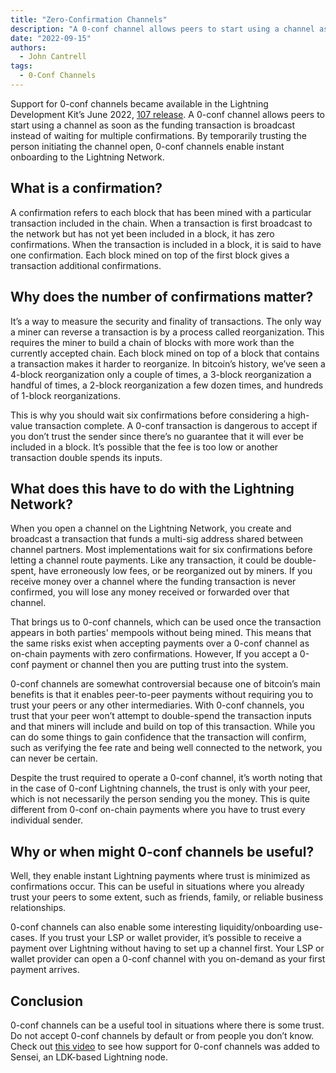 ```yaml
---
title: "Zero-Confirmation Channels"
description: "A 0-conf channel allows peers to start using a channel as soon as the funding transaction is broadcast."
date: "2022-09-15"
authors:
  - John Cantrell
tags:
  - 0-Conf Channels
--- 
```


Support for 0-conf channels became available in the Lightning Development Kit’s June 2022, [107 release](https://github.com/lightningdevkit/rust-lightning/releases/tag/v0.0.107). A 0-conf channel allows peers to start using a channel as soon as the funding transaction is broadcast instead of waiting for multiple confirmations. By temporarily trusting the person initiating the channel open, 0-conf channels enable instant onboarding to the Lightning Network.

## What is a confirmation?

A confirmation refers to each block that has been mined with a particular transaction included in the chain. When a transaction is first broadcast to the network but has not yet been included in a block, it has zero confirmations. When the transaction is included in a block, it is said to have one confirmation. Each block mined on top of the first block gives a transaction additional confirmations.

## Why does the number of confirmations matter?

It’s a way to measure the security and finality of transactions. The only way a miner can reverse a transaction is by a process called reorganization. This requires the miner to build a chain of blocks with more work than the currently accepted chain. Each block mined on top of a block that contains a transaction makes it harder to reorganize. In bitcoin’s history, we’ve seen a 4-block reorganization only a couple of times, a 3-block reorganization a handful of times, a 2-block reorganization a few dozen times, and hundreds of 1-block reorganizations.

This is why you should wait six confirmations before considering a high-value transaction complete. A 0-conf transaction is dangerous to accept if you don’t trust the sender since there’s no guarantee that it will ever be included in a block. It’s possible that the fee is too low or another transaction double spends its inputs.

## What does this have to do with the Lightning Network?

When you open a channel on the Lightning Network, you create and broadcast a transaction that funds a multi-sig address shared between channel partners. Most implementations wait for six confirmations before letting a channel route payments. Like any transaction, it could be double-spent, have erroneously low fees, or be reorganized out by miners. If you receive money over a channel where the funding transaction is never confirmed, you will lose any money received or forwarded over that channel.

That brings us to 0-conf channels, which can be used once the transaction appears in both parties' mempools without being mined. This means that the same risks exist when accepting payments over a 0-conf channel as on-chain payments with zero confirmations. However, If you accept a 0-conf payment or channel then you are putting trust into the system.

0-conf channels are somewhat controversial because one of bitcoin’s main benefits is that it enables peer-to-peer payments without requiring you to trust your peers or any other intermediaries. With 0-conf channels, you trust that your peer won’t attempt to double-spend the transaction inputs and that miners will include and build on top of this transaction. While you can do some things to gain confidence that the transaction will confirm, such as verifying the fee rate and being well connected to the network, you can never be certain.  

Despite the trust required to operate a 0-conf channel, it’s worth noting that in the case of 0-conf Lightning channels, the trust is only with your peer, which is not necessarily the person sending you the money. This is quite different from 0-conf on-chain payments where you have to trust every individual sender.

## Why or when might 0-conf channels be useful?

Well, they enable instant Lightning payments where trust is minimized as confirmations occur. This can be useful in situations where you already trust your peers to some extent, such as friends, family, or reliable business relationships.

0-conf channels can also enable some interesting liquidity/onboarding use-cases. If you trust your LSP or wallet provider, it’s possible to receive a payment over Lightning without having to set up a channel first.  Your LSP or wallet provider can open a 0-conf channel with you on-demand as your first payment arrives.

## Conclusion

0-conf channels can be a useful tool in situations where there is some trust. Do not accept 0-conf channels by default or from people you don’t know. Check out [this video](https://www.youtube.com/watch?v=JjuN6aVv9DI) to see how support for 0-conf channels was added to Sensei, an LDK-based Lightning node.